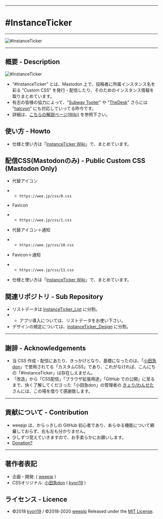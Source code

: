 <hr>

# #InstanceTicker

<hr>

<img src="https://res.cloudinary.com/weep/image/upload/v1551123733/it/InstanceTicker.png" title="#InstanceTicker" alt="#InstanceTicker" />
<hr>

## 概要 - Description
<img src="https://wee.jp/tit.png" title="#InstanceTicker" alt="#InstanceTicker" />

- "#InstanceTicker" とは、Mastodon 上で、投稿者に所属インスタンス名を彩る "Custom CSS" を発行・配信したり、そのためのインスタンス情報を取りまとめています。
- 有志の皆様の協力によって、"[Subway Tooter](https://github.com/tateisu/SubwayTooter)" や "[TheDesk](https://github.com/cutls/TheDesk)" さらには "[halcyon](https://github.com/kaias1jp/halcyon)" にも対応していってる昨今です。
- 詳細は、[こちらの解説ページ(Wiki)](https://github.com/MiyonMiyon/InstanceTicker/wiki) を参照下さい。

## 使い方 - Howto

- 仕様と使い方は「[InstanceTicker Wiki](https://github.com/MiyonMiyon/InstanceTicker/wiki/)」で、まとめています。

## 配信CSS(Mastodonのみ) - Public Custom CSS (Mastodon Only)
- 代替アイコン
- - `https://wee.jp/css/0.css`
- Favicon
- - `https://wee.jp/css/1.css`
- 代替アイコン＋通知
- - `https://wee.jp/css/10.css`
- Favicon＋通知
- - `https://wee.jp/css/11.css`

- 仕様と使い方は「[InstanceTicker Wiki](https://github.com/MiyonMiyon/InstanceTicker/wiki/)」で、まとめています。

## 関連リポジトリ - Sub Repository

- リストデータは [InstanceTicker_List](https://github.com/MiyonMiyon/InstanceTicker_List) に分割。
- - アプリ導入については、リストデータをお使い下さい。
- デザインの規定については、[InstanceTicker_Design](https://github.com/MiyonMiyon/InstanceTicker_Design) に分割。

<hr>

## 謝辞 - Acknowledgements
- 当 CSS 作成・配信にあたり、きっかけとなり、基礎になったのは、「[小田急don](https://odakyu.app/about)」で使用されてる「カスタムCSS」であり、これがなければ、こんにちの「#InstanceTicker」は存在しえません。
- 「改造」から「CSS配信」「ブラウザ拡張用途」「GitHub での公開」に至るまで、快く了解してくださった「小田急don」の管理者の [きょり/わんせた](https://github.com/kyori19) さんには、この場を借りて感謝致します。

<hr>

## 貢献について - Contribution
- weepjp は、からっきしの GitHub 初心者であり、あらゆる機能について網羅しておらず、右も左も分かりません。
- 少しずつ覚えていきますので、お手柔らかにお願いします。
- [Donation?](https://github.com/fedpla/InstanceTicker/wiki/ZENINAGE)

<hr>

## 著作者表記
- 企画・開発: ( [weepjp](https://github.com/weepjp) )
- CSSオリジナル: [小田急don](https://odakyu.app/about) ( [kyori19](https://github.com/kyori19) )

## ライセンス - Licence
- ©2018 [kyori19](https://github.com/kyori19) / ©2018-2020 [weepjp](https://github.com/weepjp) Released under the [MIT License](https://opensource.org/licenses/mit-license.php).
